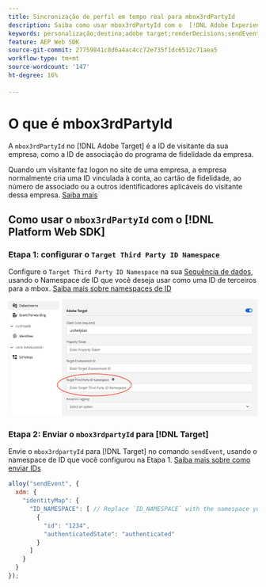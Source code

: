 ```yaml
---
title: Sincronização de perfil em tempo real para mbox3rdPartyId
description: Saiba como usar mbox3rdPartyId com o  [!DNL Adobe Experience Platform Web SDK].
keywords: personalização;destino;adobe target;renderDecisions;sendEvent;mbox3rdPartyId;
feature: AEP Web SDK
source-git-commit: 27759841c8d6a4ac4cc72e735f1dc6512c71aea5
workflow-type: tm+mt
source-wordcount: '147'
ht-degree: 16%

---
```


# O que é mbox3rdPartyId

A `mbox3rdPartyId` no [!DNL Adobe Target] é a ID de visitante da sua empresa, como a ID de associação do programa de fidelidade da empresa.

Quando um visitante faz logon no site de uma empresa, a empresa normalmente cria uma ID vinculada à conta, ao cartão de fidelidade, ao número de associado ou a outros identificadores aplicáveis do visitante dessa empresa. [Saiba mais](https://experienceleague.adobe.com/docs/target/using/audiences/visitor-profiles/3rd-party-id.html#)

## Como usar o `mbox3rdPartyId` com o [!DNL Platform Web SDK]

### Etapa 1: configurar o `Target Third Party ID Namespace`

Configure o `Target Third Party ID Namespace` na sua [Sequência de dados](https://experienceleague.adobe.com/en/docs/experience-platform/datastreams/overview), usando o Namespace de ID que você deseja usar como uma ID de terceiros para a mbox. [Saiba mais sobre namespaces de ID](https://experienceleague.adobe.com/docs/experience-platform/identity/namespaces.html)

![Interface do usuário do Experience Platform mostrando o campo de namespace da ID de terceiros do Target.](/help/dev/implement/client-side/aep-web-sdk/assets/mbox3rdpartyid.png)

### Etapa 2: Enviar o `mbox3rdpartyId` para [!DNL Target]

Envie o `mbox3rdpartyId` para [!DNL Target] no comando `sendEvent`, usando o namespace de ID que você configurou na Etapa 1.
[Saiba mais sobre como enviar IDs](../../identity/overview.md#syncing-identities)

```javascript
alloy("sendEvent", {
  xdm: {
    "identityMap": {
      "ID_NAMESPACE": [ // Replace `ID_NAMESPACE` with the namespace you have configured in Step 1.
        {
          "id": "1234",
          "authenticatedState": "authenticated"
        }
      ]
    }
  }
});
```
